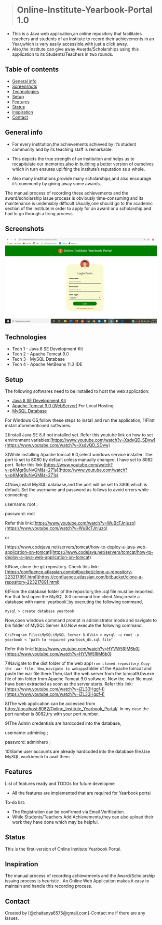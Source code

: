 > # Online-Institute-Yearbook-Portal 1.0
* This is a Java web application,an online repository that facilitates teachers and students of an Institute to record their achievements in an Year,which is very easily accessible,with just a click away.
* Also,the Institute can give away Awards/Scholarships using this application to its Students/Teachers in two rounds.

## Table of contents
* [General info](#general-info)
* [Screenshots](#screenshots)
* [Technologies](#technologies)
* [Setup](#setup)
* [Features](#features)
* [Status](#status)
* [Inspiration](#inspiration)
* [Contact](#contact)

## General info
-   For every institution,the achievements achieved by it’s student community and by its teaching staff is remarkable.
    
-   This depicts the true strength of an institution and helps us to recapitulate our memories,also in building a better version of ourselves which in turn ensures uplifting the institute’s reputation as a whole.
    
-   Also many institutions,provide many scholarships,and also encourage it’s community by giving away some awards.
    
The manual process of recording these achievements and the award/scholarship issue process is obviously time-consuming and its maintenance is undeniably difficult.Usually,one should go to the academic section of the institute,in order to apply for an award or a scholarship and had to go through a tiring process.

## Screenshots
![Hello](https://github.com/GChaitanya2001/Online-Institute-Yearbook-Portal-1.0/blob/master/Screenshots/Login%20Page.png)

## Technologies
* Tech 1 - Java 8 SE Development Kit
* Tech 2 - Apache Tomcat 9.0
* Tech 3 - MySQL Database
* Tech 4 - Apache NetBeans 11.3 IDE

## Setup
The following softwares need to be installed to host the web application:
* [Java 8 SE Development Kit](https://www.oracle.com/java/technologies/javase/javase-jdk8-downloads.html)
* [Apache Tomcat 9.0 (WebServer)](https://tomcat.apache.org/download-90.cgi) For Local Hosting
* [MySQL Database](https://dev.mysql.com/downloads/)

For Windows OS,follow these steps to install and run the application,
1)First install aforementioned softwares.

2)Install Java SE 8,if not installed yet.
   Refer this youtube link on how to set environment variables:[https://www.youtube.com/watch?v=XsdvQD_SDvw](https://www.youtube.com/watch?v=XsdvQD_SDvw)
   
3)While installing Apache tomcat 9.0,select windows service installer.
The port is set to 8080 by default unless manually changed.
I have set to 8082 port.
Refer this link:[https://www.youtube.com/watch?v=pKMgr8uNvGM&t=271s](https://www.youtube.com/watch?v=pKMgr8uNvGM&t=271s)

4)Now,install MySQL database,and the port will be set to 3306,which is default.
Set the username and password as follows to avoid errors while connecting:

username: root ;

password: root

Refer this link:[https://www.youtube.com/watch?v=WuBcTJnIuzo](https://www.youtube.com/watch?v=WuBcTJnIuzo)

or 

[https://www.codejava.net/servers/tomcat/how-to-deploy-a-java-web-application-on-tomcat](https://www.codejava.net/servers/tomcat/how-to-deploy-a-java-web-application-on-tomcat)

5)Now, clone the git repository.
Check this link:[https://confluence.atlassian.com/bitbucket/clone-a-repository-223217891.html](https://confluence.atlassian.com/bitbucket/clone-a-repository-223217891.html)

6)From the database folder of the repository,the .sql file must be imported.
For that first open the MySQL 8.0 command line client.Now,create a database with name 'yearbook',by executing the following command,

    mysql > create database yearbook
 Now,open windows command prompt in administrator mode and navigate to bin folder of MySQL Server 8.0.Now execute the following command,

    C:\Program Files\MySQL\MySQL Server 8.0\bin > mysql -u root -p yearbook < "path to required yearbook_db.sql file"

   Refer this link:[https://www.youtube.com/watch?v=HYVW5RlM6b0](https://www.youtube.com/watch?v=HYVW5RlM6b0)

7)Navigate to the dist folder of the web app`from cloned repository,Copy the .war file.
 Now,navigate to webapps`folder of the Apache tomcat and paste the war file there.Then,start the web server from the tomcat9.0w.exe file of  bin folder from Apache Tomcat 9.0 software.
 Now the .war file must have been extracted as soon as the server starts.
Refer this link:[https://www.youtube.com/watch?v=jZL33Hggf-I](https://www.youtube.com/watch?v=jZL33Hggf-I)

8)The web application can be accessed from [https://localhost:8082/Online_Institute_Yearbook_Portal/](http://localhost:8082/Online_Institute_Yearbook_Portal/). In my case the port number is 8082,try with your port number.

9)The Admin credentials are hardcoded into the database,

username: adminlog ;

password: adminhero ;

10)Some user accounts are already hardcoded into the database file.Use MySQL workbench to avail them.
 
## Features
List of features ready and TODOs for future developme
*  All the features are implemented that are required for Yearbook portal

To-do list:
* The Registration can be confirmed via Email Verification.
* While Students/Teachers Add Achievements,they can also upload their work they have done which may be helpful.
## Status
This is the first-version of Online Institute Yearbook Portal.

## Inspiration
The manual process of recording achievements and the Award/Scholarship issuing process is heuristic . An Online Web Application makes it easy to maintain and handle this recording process.

## Contact
Created by [@chaitanya6575@gmail.com]-Contact me if there are any issues.
